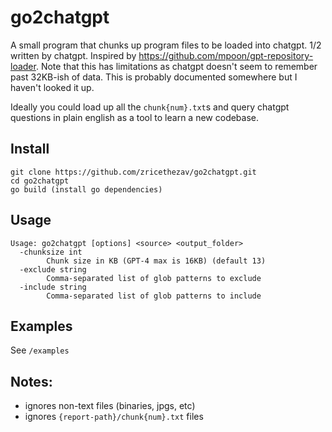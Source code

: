 # go2chatgpt
A small program that chunks up program files to be loaded into chatgpt. 1/2 written by chatgpt. Inspired by https://github.com/mpoon/gpt-repository-loader. Note that this has limitations as chatgpt doesn't seem to remember past 32KB-ish of data. This is probably documented somewhere but I haven't looked it up.

Ideally you could load up all the `chunk{num}.txt`s and query chatgpt questions in plain english as a tool to learn a new codebase.

## Install
```
git clone https://github.com/zricethezav/go2chatgpt.git
cd go2chatgpt
go build (install go dependencies)
```

## Usage
```
Usage: go2chatgpt [options] <source> <output_folder>
  -chunksize int
        Chunk size in KB (GPT-4 max is 16KB) (default 13)
  -exclude string
        Comma-separated list of glob patterns to exclude
  -include string
        Comma-separated list of glob patterns to include
```

## Examples
See `/examples`

## Notes:
- ignores non-text files (binaries, jpgs, etc)
- ignores `{report-path}/chunk{num}.txt` files

